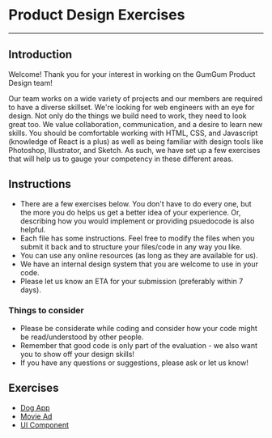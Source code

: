 # Product Design Exercises
---
## Introduction
Welcome! Thank you for your interest in working on the GumGum Product Design team!

Our team works on a wide variety of projects and our members are required to have a diverse skillset. We're looking for web engineers with an eye for design. Not only do the things we build need to work, they need to look great too. We value collaboration, communication, and a desire to learn new skills. You should be comfortable working with HTML, CSS, and Javascript (knowledge of React is a plus) as well as being familiar with design tools like Photoshop, Illustrator, and Sketch. As such, we have set up a few exercises that will help us to gauge your competency in these different areas.

## Instructions
- There are a few exercises below. You don't have to do every one, but the more you do helps us get a better idea of your experience. Or, describing how you would implement or providing psuedocode is also helpful.
- Each file has some instructions. Feel free to modify the files when you submit it back and to structure your files/code in any way you like.
- You can use any online resources (as long as they are available for us).
- We have an internal design system that you are welcome to use in your code.
- Please let us know an ETA for your submission (preferably within 7 days).

### Things to consider
- Please be considerate while coding and consider how your code might be read/understood by other people.
- Remember that good code is only part of the evaluation - we also want you to show off your design skills!
- If you have any questions or suggestions, please ask or let us know!

## Exercises
- [Dog App](./dogapp.md)
- [Movie Ad](./moviead.md)
- [UI Component](./uicomponent.md)
